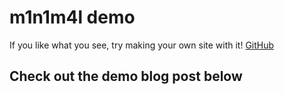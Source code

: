 # m1n1m4l demo
If you like what you see, try making your own site with it! [GitHub](https://github.com/Odyssey346/hugo-theme-m1n1m4l)
## Check out the demo blog post below